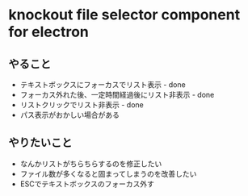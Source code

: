 # knockout file selector component for electron

## やること

* テキストボックスにフォーカスでリスト表示 - done
* フォーカス外れた後、一定時間経過後にリスト非表示 - done
* リストクリックでリスト非表示 - done
* パス表示がおかしい場合がある

## やりたいこと

* なんかリストがちらちらするのを修正したい
* ファイル数が多くなると固まってしまうのを改善したい
* ESCでテキストボックスのフォーカス外す
